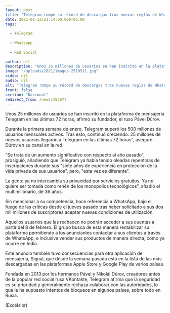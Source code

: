 ```yaml
---
layout: post
title: "Telegram rompe su récord de descargas tras nuevas reglas de WhatsApp"
date: 2021-01-12T21:14:00.000-06:00
tags:
  
  - Telegram
  
  - Whatsapp
  
  - Red Social
  
author: nil
description: "Unos 25 millones de usuarios se han inscrito en la plataforma de mensajería Telegram en las últimas 72 horas, afirmó su fundador, el ruso Pável Dúrov"
image: "/uploads/2021/images-2510511.jpg"
video: nil
audio: nil
alt: "Telegram rompe su récord de descargas tras nuevas reglas de WhatsApp"
front: false
section: "Nacional"
redirect_from: /news/182077
---
```


Unos 25 millones de usuarios se han inscrito en la plataforma de mensajería Telegram en las últimas 72 horas, afirmó su fundador, el ruso Pável Dúrov.

Durante la primera semana de enero, Telegram superó los 500 millones de usuarios mensuales activos. Tras esto, continuó creciendo: 25 millones de nuevos usuarios llegaron a Telegram en las últimas 72 horas", aseguró Dúrov en su canal en la red.

"Se trata de un aumento significativo con respecto al año pasado", prosiguió, añadiendo que Telegram ya había tenido oleadas repentinas de inscripciones durante sus "siete años de experiencia en protección de la vida privada de sus usuarios", pero, "esta vez es diferente". 

La gente ya no intercambia su privacidad por servicios gratuitos. Ya no quiere ser tomada como rehén de los monopolios tecnológicos", añadió el multimillonario, de 36 años.

Sin mencionar a su competencia, hace referencia a WhatsApp, bajo el fuego de las críticas desde el jueves pasado tras haber solicitado a sus dos mil millones de suscriptores aceptar nuevas condiciones de utilización.

Aquellos usuarios que las rechacen no podrán acceder a sus cuentas a partir del 8 de febrero. El grupo busca de esta manera rentabilizar su plataforma permitiendo a los anunciantes contactar a sus clientes a través de WhatsApp, e inclusive vender sus productos de manera directa, como ya ocurre en India.

Este anuncio también tuvo consecuencias para otra aplicación de mensajería, Signal, que desde la semana pasada está en la lista de las más descargadas en las plataformas Apple Store y Google Play de varios países.

Fundada en 2013 por los hermanos Pável y Nikolái Dúrov, creadores antes de la popular red social rusa VKontakte, Telegram afirma que la seguridad es su prioridad y generalmente rechaza colaborar con las autoridades, lo que le ha supuesto intentos de bloqueos en algunos países, sobre todo en Rusia.

(Excélsior)